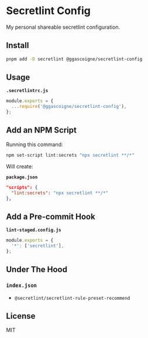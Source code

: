 # Secretlint Config

My personal shareable secretlint configuration.

## Install

```bash
pnpm add -D secretlint @ggascoigne/secretlint-config
```

## Usage

**`.secretlintrc.js`**

```js
module.exports = {
  ...require('@ggascoigne/secretlint-config'),
};
```

## Add an NPM Script

Running this command:

```bash
npm set-script lint:secrets "npx secretlint **/*"
```

Will create:

**`package.json`**

```json
"scripts": {
  "lint:secrets": "npx secretlint **/*"
},
```

## Add a Pre-commit Hook

**`lint-staged.config.js`**

```js
module.exports = {
  '*': ['secretlint'],
};
```

## Under The Hood

### `index.json`

- `@secretlint/secretlint-rule-preset-recommend`

## License

MIT
